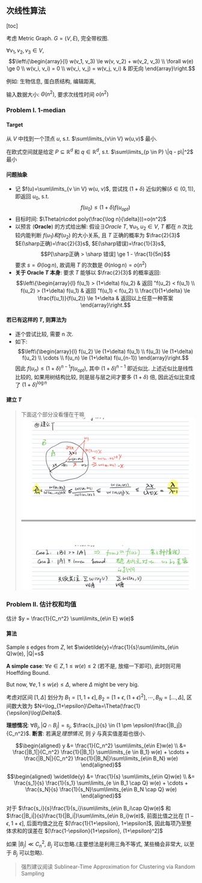 ## 次线性算法

[toc]

考虑 Metric Graph. $G = (V, E)$, 完全带权图.

$\forall v_1, v_2, v_3 \in V$, 
$$\left\{\begin{array}{l}
w(v_1, v_3) \le w(v, v_2) + w(v_2, v_3) \\
\forall w(e) \ge 0 \\
w(v_i, v_i) = 0 \\
w(v_i, v_j) = w(v_j, v_i) & 即无向
\end{array}\right.$$

例如: 生物信息, 蛋白质结构, 编辑距离, 

输入数据大小: $\Theta(n^2)$, 要求次线性时间 $o(n^2)$

### Problem I. 1-median

#### Target

从 $V$ 中找到一个顶点 $u$, s.t. $\sum\limits_{v\in V} w(u,v)$ 最小.

在欧式空间就是给定 $P \subseteq \mathbb{R}^d$ 和 $q \in \mathbb{R}^d$, s.t. $\sum\limits_{p \in P} \|q - p\|^2$ 最小

#### 问题抽象
- 记 $f(u)=\sum\limits_{v \in V} w(u, v)$, 尝试找 $(1+\delta)$ 近似的解($\delta\in(0,1)$), 即返回 $u_0$, s.t.
$$f(u_0) \le (1+\delta) f(u_{opt})$$
- 目标时间: $\Theta(n\cdot poly(\frac{\log n}{\delta}))=o(n^2)$
- 以预言 (**Oracle**) 的方式给出解: 假设$\exists Oracle\ T$, $\forall u_1, u_2 \in V$, $T$ 都在 $n$ 次比较内能判断 $f(u_1) 和 f(u_2)$ 的大小关系, 且 $T$ 正确的概率为 $\frac{2}{3}$
  $E(\sharp正确)=\frac{2}{3}s$, $E(\sharp错误)=\frac{1}{3}s$, 
  $$P[\sharp正确 > \sharp 错误] \ge 1 - \frac{1}{5n}$$
  要求 $s=\Theta(\log n)$, 故调用 $T$ 的次数是 $\Theta(n\log n)=o(n^2)$
- **关于 Oracle $T$ 本身**: 要求 $T$ 能够以 $\frac{2}{3}$ 的概率返回:
  $$\left\{\begin{array}{l}
  f(u_1) > (1+\delta) f(u_2) & 返回 "f(u_2) < f(u_1) \\
  f(u_2) > (1+\delta) f(u_1) & 返回 "f(u_1) < f(u_2) \\
  \frac{1}{1+\delta} \le \frac{f(u_1)}{f(u_2)} \le 1+\delta & 返回以上任意一种答案
  \end{array}\right.$$

#### 若已有这样的 $T$, 则算法为
- 逐个尝试比较, 需要 n 次.
- 如下:
  $$\left\{\begin{array}{l}
  f(u_2) \le (1+\delta) f(u_1) \\
  f(u_3) \le (1+\delta) f(u_2) \\
  \cdots \\
  f(u_n) \le (1+\delta) f(u_{n-1})
  \end{array}\right.$$
  因此 $f(u_n) \le (1+\delta)^{n-1} f(u_{opt})$, 其中 $(1+\delta)^{n-1}$ 即近似比.
  上述近似比是线性比较的, 如果用树结构比较, 则是层与层之间才要多 $(1+\delta)$ 倍, 因此近似比变成了 $(1+\delta)^{\log n}$

#### 建立 $T$

> 下面这个部分没看懂在干嘛
> ![](./image/9.stream/1.png)

### Problem II. 估计权和均值

估计 $y = \frac{1}{C_n^2} \sum\limits_{e\in E} w(e)$

#### 算法

Sample $s$ edges from $Z$,
let $\widetilde{y}=\frac{1}{s}\sum\limits_{e\in Q}w(e), |Q|=s$

**A simple case**: $\forall e \in Z, 1 \le w(e) \le 2$ (若不是, 放缩一下即可), 此时则可用 Hoeffding Bound.

But now, $\forall e, 1 \le w(e) \le \Delta$, where $\Delta$ might be very big.

考虑对区间 $[1, \Delta]$ 划分为 $B_1=[1, 1+\epsilon], B_2=[1+\epsilon, (1+\epsilon)^2], \cdots, B_N=[..., \Delta]$, 区间数大致为 $N=\log_{1+\epsilon}\Delta=\Theta(\frac{1}{\epsilon}\log\Delta)$.

**理想情况**: $\forall B_j, |Q\cap B_j|=s_j$, $\frac{s_j}{s} \in (1 \pm \epsilon)\frac{|B_j|}{C_n^2}$.
**断言**: 若满足*理想情况*, 则 $\widetilde{y}$ 与真实值差距也很小.

$$\begin{aligned}
y &= \frac{1}{C_n^2} \sum\limits_{e\in E}w(e) \\
&= \frac{|B_1|}{C_n^2} \frac{1}{|B_1|} \sum\limits_{e \in B_1} w(e) + \cdots + \frac{|B_N|}{C_n^2} \frac{1}{|B_N|}\sum\limits_{e\in B_N} w(e)
\end{aligned}$$

$$\begin{aligned}
\widetilde{y} &= \frac{1}{s} \sum\limits_{e\in Q}w(e) \\
&= \frac{s_1}{s} \frac{1}{s_1} \sum\limits_{e \in B_1 \cap Q} w(e) + \cdots + \frac{s_N}{s} \frac{1}{s_N}\sum\limits_{e\in B_N \cap Q} w(e)
\end{aligned}$$

对于 $\frac{s_i}{s}\frac{1}{s_i}\sum\limits_{e\in B_i\cap Q}w(e)$ 和 $\frac{|B_i|}{s}\frac{1}{|B_i|}\sum\limits_{e\in B_i}w(e)$, 前面比值之比在 $[1-\epsilon, 1+\epsilon]$, 后面均值之比在 $[\frac{1}{1+\epsilon}, 1+\epsilon]$, 因此每项乃至整体求和的误差在 $[\frac{1-\epsilon}{1+\epsilon}, (1+\epsilon)^2]$

如果 $|B_j| \ll C_n^2$, $B_j$ 可以忽略.(主要想法是利用三角不等式, 某些桶会非常大, 以至于 $B_j$ 可以忽略).
> 强烈建议阅读 Sublinear-Time Approximation for Clustering via Random Sampling




